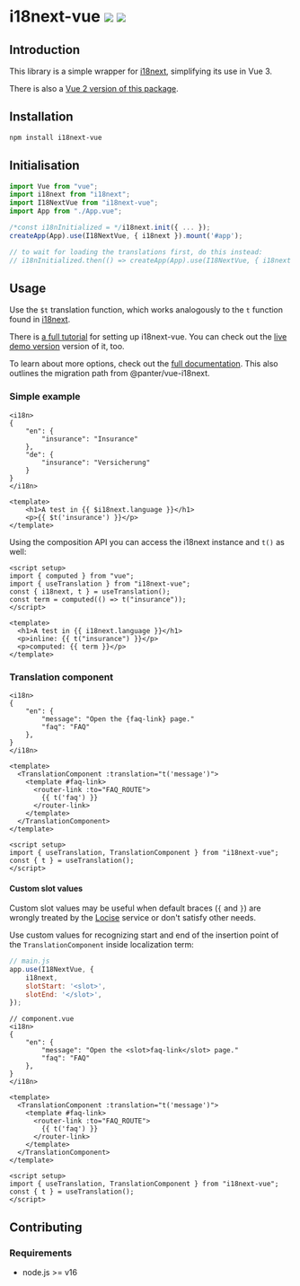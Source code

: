 # i18next-vue <a href="https://www.npmjs.com/package/i18next-vue"><img src="https://badgen.net/npm/v/i18next-vue"></a> <img src="https://badgen.net/npm/types/i18next-vue">

## Introduction

This library is a simple wrapper for [i18next](https://www.i18next.com), simplifying its use in Vue 3.

There is also a [Vue 2 version of this package](https://github.com/i18next/i18next-vue/tree/vue-2).

## Installation

```bash
npm install i18next-vue
```

## Initialisation

```typescript
import Vue from "vue";
import i18next from "i18next";
import I18NextVue from "i18next-vue";
import App from "./App.vue";

/*const i18nInitialized = */i18next.init({ ... });
createApp(App).use(I18NextVue, { i18next }).mount('#app');

// to wait for loading the translations first, do this instead:
// i18nInitialized.then(() => createApp(App).use(I18NextVue, { i18next }).mount('#app'));
```

## Usage

Use the `$t` translation function, which works analogously to the `t` function found in [i18next](https://www.i18next.com/overview/api#t).

There is [a full tutorial](https://dev.to/adrai/how-to-properly-internationalize-a-vue-application-using-i18next-1doj) for setting up i18next-vue. You can check out the [live demo version](https://codesandbox.io/s/i18next-vue-example-gi55to) version of it, too.

To learn about more options, check out the [full documentation](https://i18next.github.io/i18next-vue/). This also outlines the migration path from @panter/vue-i18next.

### Simple example

```vue
<i18n>
{
    "en": {
        "insurance": "Insurance"
    },
    "de": {
        "insurance": "Versicherung"
    }
}
</i18n>

<template>
    <h1>A test in {{ $i18next.language }}</h1>
    <p>{{ $t('insurance') }}</p>
</template>
```

Using the composition API you can access the i18next instance and `t()` as well:
```vue
<script setup>
import { computed } from "vue";
import { useTranslation } from "i18next-vue";
const { i18next, t } = useTranslation();
const term = computed(() => t("insurance"));
</script>

<template>
  <h1>A test in {{ i18next.language }}</h1>
  <p>inline: {{ t("insurance") }}</p>
  <p>computed: {{ term }}</p>
</template>
```

### Translation component

```vue
<i18n>
{
    "en": {
        "message": "Open the {faq-link} page."
        "faq": "FAQ"
    },
}
</i18n>

<template>
  <TranslationComponent :translation="t('message')">
    <template #faq-link>
      <router-link :to="FAQ_ROUTE">
        {{ t('faq') }}
      </router-link>
    </template>
  </TranslationComponent>
</template>

<script setup>
import { useTranslation, TranslationComponent } from "i18next-vue";
const { t } = useTranslation();
</script>
```

#### Custom slot values

Custom slot values may be useful when default braces (`{` and `}`) are wrongly treated by the
[Locise](https://github.com/locize/i18next-locize-backend) service or don't satisfy other needs.

Use custom values for recognizing start and end of the insertion point of the `TranslationComponent`
inside localization term:
```js
// main.js
app.use(I18NextVue, {
    i18next,
    slotStart: '<slot>',
    slotEnd: '</slot>',
});
```
```vue
// component.vue
<i18n>
{
    "en": {
        "message": "Open the <slot>faq-link</slot> page."
        "faq": "FAQ"
    },
}
</i18n>

<template>
  <TranslationComponent :translation="t('message')">
    <template #faq-link>
      <router-link :to="FAQ_ROUTE">
        {{ t('faq') }}
      </router-link>
    </template>
  </TranslationComponent>
</template>

<script setup>
import { useTranslation, TranslationComponent } from "i18next-vue";
const { t } = useTranslation();
</script>
```

## Contributing

### Requirements
- node.js >= v16
